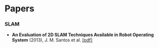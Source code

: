 # Papers
### SLAM
- **An Evaluation of 2D SLAM Techniques Available in Robot Operating System** (2013), J. M. Santos et al. [[pdf]](http://eprints.lincoln.ac.uk/14672/1/06719348.pdf)
